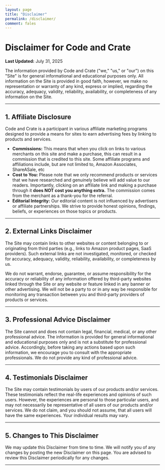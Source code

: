 ```yaml
---
layout: page
title: "Disclaimer"
permalink: /disclaimer/
comment: fales
---
```


# Disclaimer for Code and Crate

**Last Updated:** July 31, 2025

The information provided by Code and Crate ("we," "us," or "our") on this "Site" is for general informational and educational purposes only. All information on the Site is provided in good faith, however, we make no representation or warranty of any kind, express or implied, regarding the accuracy, adequacy, validity, reliability, availability, or completeness of any information on the Site.

---

## 1. Affiliate Disclosure

Code and Crate is a participant in various affiliate marketing programs designed to provide a means for sites to earn advertising fees by linking to products and services.

* **Commissions:** This means that when you click on links to various merchants on this site and make a purchase, this can result in a commission that is credited to this site. Some affiliate programs and affiliations include, but are not limited to, Amazon Associates, ShareASale, etc
* **Cost to You:** Please note that we only recommend products or services that we have researched and genuinely believe will add value to our readers. Importantly, clicking on an affiliate link and making a purchase through it **does NOT cost you anything extra.** The commission comes from the merchant as a thank-you for the referral.
* **Editorial Integrity:** Our editorial content is not influenced by advertisers or affiliate partnerships. We strive to provide honest opinions, findings, beliefs, or experiences on those topics or products.

---

## 2. External Links Disclaimer

The Site may contain links to other websites or content belonging to or originating from third parties (e.g., links to Amazon product pages, SaaS providers). Such external links are not investigated, monitored, or checked for accuracy, adequacy, validity, reliability, availability, or completeness by us.

We do not warrant, endorse, guarantee, or assume responsibility for the accuracy or reliability of any information offered by third-party websites linked through the Site or any website or feature linked in any banner or other advertising. We will not be a party to or in any way be responsible for monitoring any transaction between you and third-party providers of products or services.

---

## 3. Professional Advice Disclaimer

The Site cannot and does not contain legal, financial, medical, or any other professional advice. The information is provided for general informational and educational purposes only and is not a substitute for professional advice. Accordingly, before taking any actions based upon such information, we encourage you to consult with the appropriate professionals. We do not provide any kind of professional advice.

---

## 4. Testimonials Disclaimer

The Site may contain testimonials by users of our products and/or services. These testimonials reflect the real-life experiences and opinions of such users. However, the experiences are personal to those particular users, and may not necessarily be representative of all users of our products and/or services. We do not claim, and you should not assume, that all users will have the same experiences. Your individual results may vary.

---

## 5. Changes to This Disclaimer

We may update this Disclaimer from time to time. We will notify you of any changes by posting the new Disclaimer on this page. You are advised to review this Disclaimer periodically for any changes.

---
